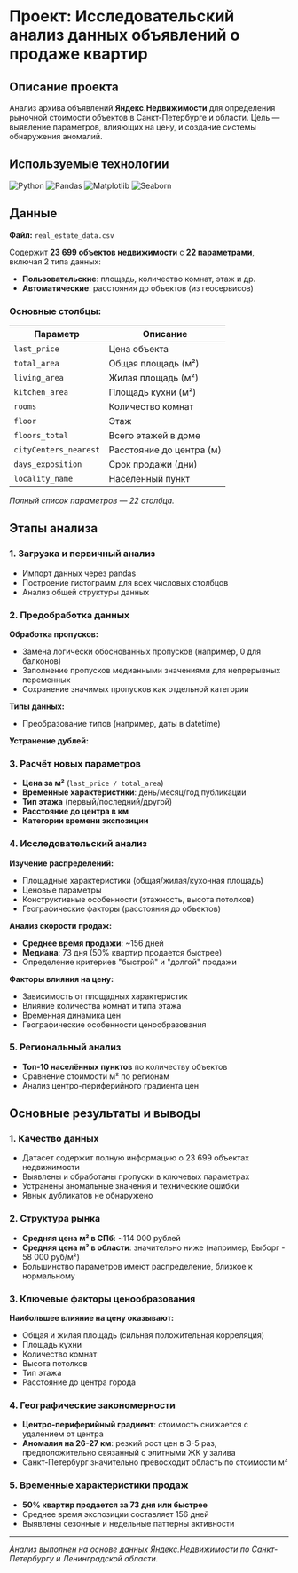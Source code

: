 # Проект: Исследовательский анализ данных объявлений о продаже квартир

## Описание проекта

Анализ архива объявлений **Яндекс.Недвижимости** для определения рыночной стоимости объектов в Санкт-Петербурге и области. Цель — выявление параметров, влияющих на цену, и создание системы обнаружения аномалий.

## Используемые технологии

![Python](https://img.shields.io/badge/python-3670A0?style=for-the-badge&logo=python&logoColor=ffdd54)
![Pandas](https://img.shields.io/badge/pandas-%23150458.svg?style=for-the-badge&logo=pandas&logoColor=white)
![Matplotlib](https://img.shields.io/badge/Matplotlib-%23ffffff.svg?style=for-the-badge&logo=Matplotlib&logoColor=black)
![Seaborn](https://img.shields.io/badge/Seaborn-%23150458.svg?style=for-the-badge&logo=python&logoColor=white)

## Данные

**Файл:** `real_estate_data.csv`

Содержит **23 699 объектов недвижимости** с **22 параметрами**, включая 2 типа данных:
- **Пользовательские**: площадь, количество комнат, этаж и др.
- **Автоматические**: расстояния до объектов (из геосервисов)

### Основные столбцы:

| Параметр | Описание |
|----------|----------|
| `last_price` | Цена объекта |
| `total_area` | Общая площадь (м²) |
| `living_area` | Жилая площадь (м²) |
| `kitchen_area` | Площадь кухни (м²) |
| `rooms` | Количество комнат |
| `floor` | Этаж |
| `floors_total` | Всего этажей в доме |
| `cityCenters_nearest` | Расстояние до центра (м) |
| `days_exposition` | Срок продажи (дни) |
| `locality_name` | Населенный пункт |

*Полный список параметров — 22 столбца.*

## Этапы анализа

### 1. Загрузка и первичный анализ
- Импорт данных через pandas
- Построение гистограмм для всех числовых столбцов
- Анализ общей структуры данных

### 2. Предобработка данных

**Обработка пропусков:**
- Замена логически обоснованных пропусков (например, 0 для балконов)
- Заполнение пропусков медианными значениями для непрерывных переменных
- Сохранение значимых пропусков как отдельной категории

**Типы данных:**
- Преобразование типов (например, даты в datetime)

**Устранение дублей:**

### 3. Расчёт новых параметров
- **Цена за м²** (`last_price / total_area`)
- **Временные характеристики**: день/месяц/год публикации
- **Тип этажа** (первый/последний/другой)
- **Расстояние до центра в км**
- **Категории времени экспозиции**

### 4. Исследовательский анализ

**Изучение распределений:**
- Площадные характеристики (общая/жилая/кухонная площадь)
- Ценовые параметры
- Конструктивные особенности (этажность, высота потолков)
- Географические факторы (расстояния до объектов)

**Анализ скорости продаж:**
- **Среднее время продажи**: ~156 дней
- **Медиана**: 73 дня (50% квартир продается быстрее)
- Определение критериев "быстрой" и "долгой" продажи

**Факторы влияния на цену:**
- Зависимость от площадных характеристик
- Влияние количества комнат и типа этажа
- Временная динамика цен
- Географические особенности ценообразования

### 5. Региональный анализ
- **Топ-10 населённых пунктов** по количеству объектов
- Сравнение стоимости м² по регионам
- Анализ центро-периферийного градиента цен

## Основные результаты и выводы

### 1. Качество данных
- Датасет содержит полную информацию о 23 699 объектах недвижимости
- Выявлены и обработаны пропуски в ключевых параметрах
- Устранены аномальные значения и технические ошибки
- Явных дубликатов не обнаружено

### 2. Структура рынка
- **Средняя цена м² в СПб**: ~114 000 рублей
- **Средняя цена м² в области**: значительно ниже (например, Выборг - 58 000 руб/м²)
- Большинство параметров имеют распределение, близкое к нормальному

### 3. Ключевые факторы ценообразования
**Наибольшее влияние на цену оказывают:**
- Общая и жилая площадь (сильная положительная корреляция)
- Площадь кухни
- Количество комнат
- Высота потолков
- Тип этажа
- Расстояние до центра города

### 4. Географические закономерности
- **Центро-периферийный градиент**: стоимость снижается с удалением от центра
- **Аномалия на 26-27 км**: резкий рост цен в 3-5 раз, предположительно связанный с элитными ЖК у залива
- Санкт-Петербург значительно превосходит область по стоимости м²

### 5. Временные характеристики продаж
- **50% квартир продается за 73 дня или быстрее**
- Среднее время экспозиции составляет 156 дней
- Выявлены сезонные и недельные паттерны активности

---

*Анализ выполнен на основе данных Яндекс.Недвижимости по Санкт-Петербургу и Ленинградской области.*
